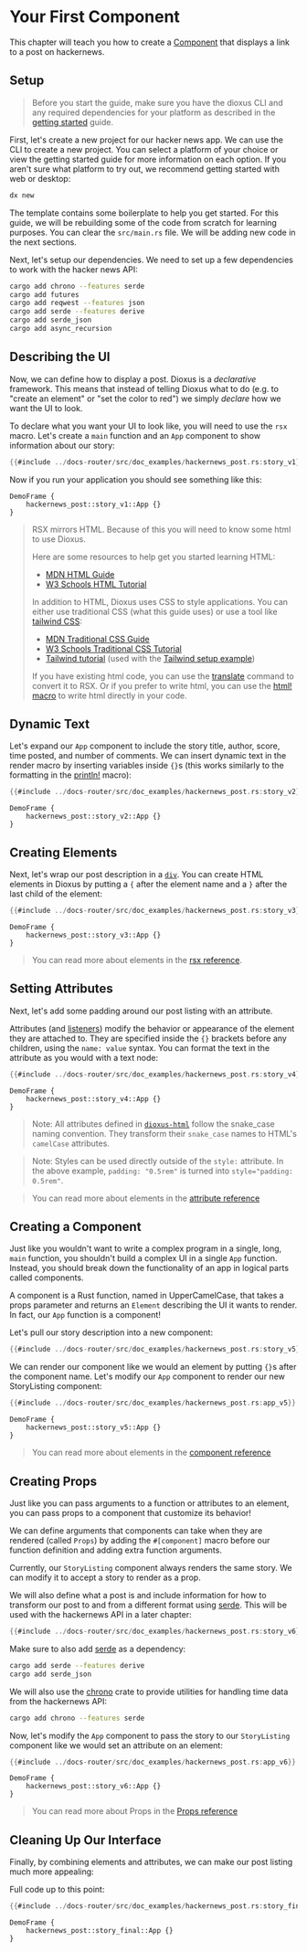 # Your First Component

This chapter will teach you how to create a [Component](../reference/components.md) that displays a link to a post on hackernews.

## Setup

> Before you start the guide, make sure you have the dioxus CLI and any required dependencies for your platform as described in the [getting started](../getting_started/index.md) guide.

First, let's create a new project for our hacker news app. We can use the CLI to create a new project. You can select a platform of your choice or view the getting started guide for more information on each option. If you aren't sure what platform to try out, we recommend getting started with web or desktop:

```sh
dx new
```

The template contains some boilerplate to help you get started. For this guide, we will be rebuilding some of the code from scratch for learning purposes. You can clear the `src/main.rs` file. We will be adding new code in the next sections.

Next, let's setup our dependencies. We need to set up a few dependencies to work with the hacker news API:

```sh
cargo add chrono --features serde
cargo add futures
cargo add reqwest --features json
cargo add serde --features derive
cargo add serde_json
cargo add async_recursion
```

## Describing the UI

Now, we can define how to display a post. Dioxus is a *declarative* framework. This means that instead of telling Dioxus what to do (e.g. to "create an element" or "set the color to red") we simply *declare* how we want the UI to look.

To declare what you want your UI to look like, you will need to use the `rsx` macro. Let's create a ``main`` function and an ``App`` component to show information about our story:

```rust
{{#include ../docs-router/src/doc_examples/hackernews_post.rs:story_v1}}
```

Now if you run your application you should see something like this:

```inject-dioxus
DemoFrame {
	hackernews_post::story_v1::App {}
}
```

> RSX mirrors HTML. Because of this you will need to know some html to use Dioxus.
>
> Here are some resources to help get you started learning HTML:
> - [MDN HTML Guide](https://developer.mozilla.org/en-US/docs/Learn/HTML)
> - [W3 Schools HTML Tutorial](https://www.w3schools.com/html/default.asp)
>
> In addition to HTML, Dioxus uses CSS to style applications. You can either use traditional CSS (what this guide uses) or use a tool like [tailwind CSS](https://tailwindcss.com/docs/installation):
> - [MDN Traditional CSS Guide](https://developer.mozilla.org/en-US/docs/Learn/HTML)
> - [W3 Schools Traditional CSS Tutorial](https://www.w3schools.com/css/default.asp)
> - [Tailwind tutorial](https://tailwindcss.com/docs/installation) (used with the [Tailwind setup example](https://github.com/DioxusLabs/dioxus/tree/v0.5/examples/tailwind))
>
> If you have existing html code, you can use the [translate](../CLI/translate.md) command to convert it to RSX. Or if you prefer to write html, you can use the [html! macro](https://github.com/DioxusLabs/dioxus-html-macro) to write html directly in your code.

## Dynamic Text

Let's expand our `App` component to include the story title, author, score, time posted, and number of comments. We can insert dynamic text in the render macro by inserting variables inside `{}`s (this works similarly to the formatting in the [println!](https://doc.rust-lang.org/std/macro.println.html) macro):

```rust
{{#include ../docs-router/src/doc_examples/hackernews_post.rs:story_v2}}
```

```inject-dioxus
DemoFrame {
	hackernews_post::story_v2::App {}
}
```

## Creating Elements

Next, let's wrap our post description in a [`div`](https://developer.mozilla.org/en-US/docs/Web/HTML/Element/div). You can create HTML elements in Dioxus by putting a `{` after the element name and a `}` after the last child of the element:

```rust
{{#include ../docs-router/src/doc_examples/hackernews_post.rs:story_v3}}
```

```inject-dioxus
DemoFrame {
	hackernews_post::story_v3::App {}
}
```

> You can read more about elements in the [rsx reference](../reference/rsx.md).

## Setting Attributes

Next, let's add some padding around our post listing with an attribute.

Attributes (and [listeners](../reference/event_handlers.md)) modify the behavior or appearance of the element they are attached to. They are specified inside the `{}` brackets before any children, using the `name: value` syntax. You can format the text in the attribute as you would with a text node:

```rust
{{#include ../docs-router/src/doc_examples/hackernews_post.rs:story_v4}}
```

```inject-dioxus
DemoFrame {
	hackernews_post::story_v4::App {}
}
```

> Note: All attributes defined in [`dioxus-html`](https://docs.rs/dioxus-html/latest/dioxus_html/) follow the snake_case naming convention. They transform their `snake_case` names to HTML's `camelCase` attributes.

> Note: Styles can be used directly outside of the `style:` attribute. In the above example, `padding: "0.5rem"` is turned into `style="padding: 0.5rem"`.

> You can read more about elements in the [attribute reference](../reference/rsx.md)

## Creating a Component

Just like you wouldn't want to write a complex program in a single, long, `main` function, you shouldn't build a complex UI in a single `App` function. Instead, you should break down the functionality of an app in logical parts called components.

A component is a Rust function, named in UpperCamelCase, that takes a props parameter and returns an `Element` describing the UI it wants to render. In fact, our `App` function is a component!

Let's pull our story description into a new component:

```rust
{{#include ../docs-router/src/doc_examples/hackernews_post.rs:story_v5}}
```

We can render our component like we would an element by putting `{}`s after the component name. Let's modify our `App` component to render our new StoryListing component:

```rust
{{#include ../docs-router/src/doc_examples/hackernews_post.rs:app_v5}}
```

```inject-dioxus
DemoFrame {
	hackernews_post::story_v5::App {}
}
```

> You can read more about elements in the [component reference](../reference/components.md)

## Creating Props

Just like you can pass arguments to a function or attributes to an element, you can pass props to a component that customize its behavior!

We can define arguments that components can take when they are rendered (called `Props`) by adding the `#[component]` macro before our function definition and adding extra function arguments.

Currently, our `StoryListing` component always renders the same story. We can modify it to accept a story to render as a prop.


We will also define what a post is and include information for how to transform our post to and from a different format using [serde](https://serde.rs). This will be used with the hackernews API in a later chapter:

```rust
{{#include ../docs-router/src/doc_examples/hackernews_post.rs:story_v6}}
```

Make sure to also add [serde](https://serde.rs) as a dependency:

```bash
cargo add serde --features derive
cargo add serde_json
```

We will also use the [chrono](https://crates.io/crates/chrono) crate to provide utilities for handling time data from the hackernews API:
```bash
cargo add chrono --features serde
```


Now, let's modify the `App` component to pass the story to our `StoryListing` component like we would set an attribute on an element:

```rust
{{#include ../docs-router/src/doc_examples/hackernews_post.rs:app_v6}}
```

```inject-dioxus
DemoFrame {
	hackernews_post::story_v6::App {}
}
```

> You can read more about Props in the [Props reference](../reference/component_props.md)

## Cleaning Up Our Interface

Finally, by combining elements and attributes, we can make our post listing much more appealing:

Full code up to this point:

```rust
{{#include ../docs-router/src/doc_examples/hackernews_post.rs:story_final}}
```

```inject-dioxus
DemoFrame {
	hackernews_post::story_final::App {}
}
```

